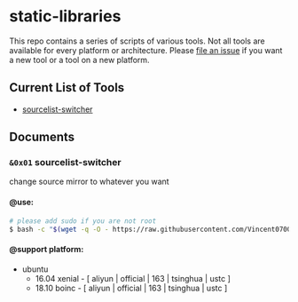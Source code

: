 # static-libraries

This repo contains a series of scripts of various tools. Not all tools are
available for every platform or architecture.  Please [file an issue][1]
if you want a new tool or a tool on a new platform.

## Current List of Tools

- [sourcelist-switcher](#doc-sourcelist-switcher)


## Documents

### `&0x01` <span id="doc-sourcelist-switcher">sourcelist-switcher</span>
change source mirror to whatever you want

#### @use:

```bash
# please add sudo if you are not root
$ bash -c "$(wget -q -O - https://raw.githubusercontent.com/Vincent0700/static-libraries/master/source/sourcelist-switcher/sourcelist-switcher.sh)"
```

#### @support platform:

- ubuntu 
  - 16.04 xenial - [ aliyun | official | 163 | tsinghua | ustc ]
  - 18.10 boinc - [ aliyun | official | 163 | tsinghua | ustc ]


[1]: https://github.com/Vincent0700/static-libraries/issues/new
